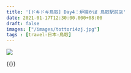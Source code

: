 ```yaml
---
title: '[ドキドキ鳥取] Day4：炉端かば 鳥取駅前店'
date: 2021-01-17T12:30:00.000+08:00
draft: false
images: ["/images/tottori4zj.jpg"]
tags : [travel-日本-鳥取]
---
```




![](/images/tottori4zj.jpg)


  
  
{{<tottori>}}  
